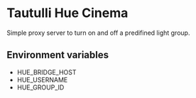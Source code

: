 # Tautulli Hue Cinema

Simple proxy server to turn on and off a predifined light group.

## Environment variables

- HUE_BRIDGE_HOST
- HUE_USERNAME
- HUE_GROUP_ID